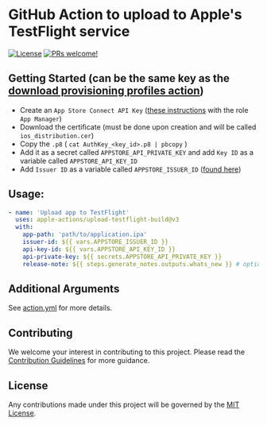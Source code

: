 # GitHub Action to upload to Apple's TestFlight service

[![License](https://img.shields.io/badge/license-MIT-green.svg?style=flat)](LICENSE)
[![PRs welcome!](https://img.shields.io/badge/PRs-welcome-brightgreen.svg)](CONTRIBUTING.md)

## Getting Started (can be the same key as the [download provisioning profiles action](https://github.com/Apple-Actions/download-provisioning-profiles/blob/master/README.md#getting-started))

* Create an `App Store Connect API Key` ([these instructions](https://developer.apple.com/documentation/appstoreconnectapi/creating-api-keys-for-app-store-connect-api) with the role `App Manager`)
* Download the certificate (must be done upon creation and will be called `ios_distribution.cer`)
* Copy the `.p8` ( `cat AuthKey_<key_id>.p8 | pbcopy` )
* Add it as a secret called `APPSTORE_API_PRIVATE_KEY` and add `Key ID` as a variable called `APPSTORE_API_KEY_ID`
* Add `Issuer ID` as a variable called `APPSTORE_ISSUER_ID` ([found here](https://appstoreconnect.apple.com/access/integrations/api))

## Usage:

```yaml
- name: 'Upload app to TestFlight'
  uses: apple-actions/upload-testflight-build@v3
  with: 
    app-path: 'path/to/application.ipa' 
    issuer-id: ${{ vars.APPSTORE_ISSUER_ID }}
    api-key-id: ${{ vars.APPSTORE_API_KEY_ID }}
    api-private-key: ${{ secrets.APPSTORE_API_PRIVATE_KEY }}
    release-note: ${{ steps.generate_notes.outputs.whats_new }} # optional
```

## Additional Arguments

See [action.yml](action.yml) for more details.

## Contributing

We welcome your interest in contributing to this project. Please read the [Contribution Guidelines](CONTRIBUTING.md) for more guidance.

## License

Any contributions made under this project will be governed by the [MIT License](LICENSE).
